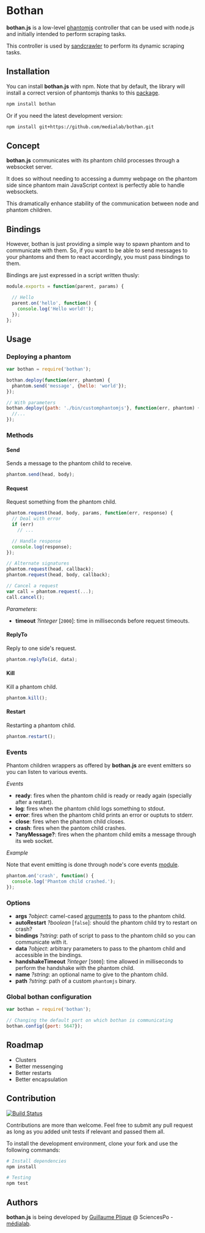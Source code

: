 # Bothan

**bothan.js** is a low-level [phantomjs](http://phantomjs.org/) controller that can be used with node.js and initially intended to perform scraping tasks.

This controller is used by [sandcrawler](https://github.com/medialab/sandcrawler) to perform its dynamic scraping tasks.

## Installation

You can install **bothan.js** with npm. Note that by default, the library will install a correct version of phantomjs thanks to this [package](https://www.npmjs.com/package/phantomjs).

```bash
npm install bothan
```

Or if you need the latest development version:

```bash
npm install git+https://github.com/medialab/bothan.git
```

## Concept

**bothan.js** communicates with its phantom child processes through a websocket server.

It does so without needing to accessing a dummy webpage on the phantom side since phantom main JavaScript context is perfectly able to handle websockets.

This dramatically enhance stability of the communication between node and phantom children.

## Bindings

However, bothan is just providing a simple way to spawn phantom and to communicate with them. So, if you want to be able to send messages to your phantoms and them to react accordingly, you must pass bindings to them.

Bindings are just expressed in a script written thusly:

```js
module.exports = function(parent, params) {

  // Hello
  parent.on('hello', function() {
    console.log('Hello world!');
  });
};
```

## Usage

### Deploying a phantom

```js
var bothan = require('bothan');

bothan.deploy(function(err, phantom) {
  phantom.send('message', {hello: 'world'});
});

// With parameters
bothan.deploy({path: './bin/customphantomjs'}, function(err, phantom) {
  //...
});
```

### Methods

#### Send

Sends a message to the phantom child to receive.

```js
phantom.send(head, body);
```

#### Request

Request something from the phantom child.

```js
phantom.request(head, body, params, function(err, response) {
  // Deal with error
  if (err)
    // ...

  // Handle response
  console.log(response);
});

// Alternate signatures
phantom.request(head, callback);
phantom.request(head, body, callback);

// Cancel a request
var call = phantom.request(...);
call.cancel();
```

*Parameters*:

* **timeout** *?integer* [`2000`]: time in milliseconds before request timeouts.

#### ReplyTo

Reply to one side's request.

```js
phantom.replyTo(id, data);
```

#### Kill

Kill a phantom child.

```js
phantom.kill();
```

#### Restart

Restarting a phantom child.

```js
phantom.restart();
```

### Events

Phantom children wrappers as offered by **bothan.js** are event emitters so you can listen to various events.

*Events*

* **ready**: fires when the phantom child is ready or ready again (specially after a restart).
* **log**: fires when the phantom child logs something to stdout.
* **error**: fires when the phantom child prints an error or ouptuts to stderr.
* **close**: fires when the phantom child closes.
* **crash**: fires when the pantom child crashes.
* **?anyMessage?**: fires when the phantom child emits a message through its web socket.

*Example*

Note that event emitting is done through node's core events [module](http://nodejs.org/api/events.html).

```js
phantom.on('crash', function() {
  console.log('Phantom child crashed.');
});
```

### Options

* **args** *?object*: camel-cased [arguments](http://phantomjs.org/api/command-line.html) to pass to the phantom child.
* **autoRestart** *?boolean* [`false`]: should the phantom child try to restart on crash?
* **bindings** *?string*: path of script to pass to the phantom child so you can communicate with it.
* **data** *?object*: arbitrary parameters to pass to the phantom child and accessible in the bindings.
* **handshakeTimeout** *?integer* [`5000`]: time allowed in milliseconds to perform the handshake with the phantom child.
* **name** *?string*: an optional name to give to the phantom child.
* **path** *?string*: path of a custom `phantomjs` binary.

### Global bothan configuration

```js
var bothan = require('bothan');

// Changing the default port on which bothan is communicating
bothan.config({port: 5647});
```

## Roadmap

* Clusters
* Better messenging
* Better restarts
* Better encapsulation

## Contribution
[![Build Status](https://travis-ci.org/medialab/bothan.svg)](https://travis-ci.org/medialab/bothan)

Contributions are more than welcome. Feel free to submit any pull request as long as you added unit tests if relevant and passed them all.

To install the development environment, clone your fork and use the following commands:

```bash
# Install dependencies
npm install

# Testing
npm test
```

## Authors
**bothan.js** is being developed by [Guillaume Plique](https://github.com/Yomguithereal) @ SciencesPo - [médialab](http://www.medialab.sciences-po.fr/fr/).
